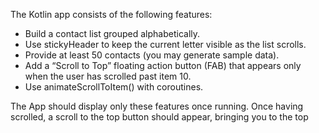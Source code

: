 The Kotlin app consists of the following features:
- Build a contact list grouped alphabetically.
- Use stickyHeader to keep the current letter visible as the list scrolls.
- Provide at least 50 contacts (you may generate sample data).
- Add a “Scroll to Top” floating action button (FAB) that appears only when the user has scrolled past item 10.
- Use animateScrollToItem() with coroutines.

The App should display only these features once running. Once having scrolled, a scroll to the top button should appear, bringing you to the top
